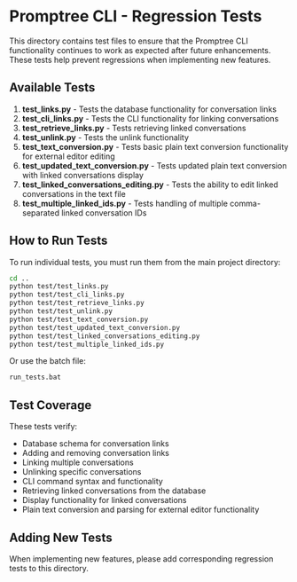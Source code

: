 # Promptree CLI - Regression Tests

This directory contains test files to ensure that the Promptree CLI functionality continues to work as expected after future enhancements. These tests help prevent regressions when implementing new features.

## Available Tests

1. **test_links.py** - Tests the database functionality for conversation links
2. **test_cli_links.py** - Tests the CLI functionality for linking conversations
3. **test_retrieve_links.py** - Tests retrieving linked conversations
4. **test_unlink.py** - Tests the unlink functionality
5. **test_text_conversion.py** - Tests basic plain text conversion functionality for external editor editing
6. **test_updated_text_conversion.py** - Tests updated plain text conversion with linked conversations display
7. **test_linked_conversations_editing.py** - Tests the ability to edit linked conversations in the text file
8. **test_multiple_linked_ids.py** - Tests handling of multiple comma-separated linked conversation IDs

## How to Run Tests

To run individual tests, you must run them from the main project directory:

```bash
cd ..
python test/test_links.py
python test/test_cli_links.py
python test/test_retrieve_links.py
python test/test_unlink.py
python test/test_text_conversion.py
python test/test_updated_text_conversion.py
python test/test_linked_conversations_editing.py
python test/test_multiple_linked_ids.py
```

Or use the batch file:

```bash
run_tests.bat
```

## Test Coverage

These tests verify:

- Database schema for conversation links
- Adding and removing conversation links
- Linking multiple conversations
- Unlinking specific conversations
- CLI command syntax and functionality
- Retrieving linked conversations from the database
- Display functionality for linked conversations
- Plain text conversion and parsing for external editor functionality

## Adding New Tests

When implementing new features, please add corresponding regression tests to this directory.